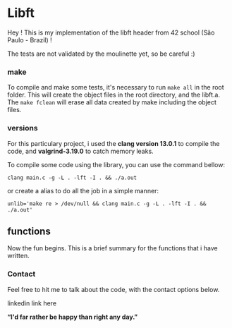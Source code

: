 # Libft

Hey ! This is my implementation of the libft header from 42 school (São Paulo - Brazil) !

The tests are not validated by the moulinette yet, so be careful :)

### make

To compile and make some tests, it's necessary to run `make all` in the root folder. This will create the object files in the root directory, and the libft.a. The `make fclean` will erase all data created by make including the object files.  

### versions

For this particulary project, i used the **clang version 13.0.1** to compile the code, and **valgrind-3.19.0** to catch memory leaks.

To compile some code using the library, you can use the command bellow:

```
clang main.c -g -L . -lft -I . && ./a.out
```

or create a alias to do all the job in a simple manner:

```
unlib='make re > /dev/null && clang main.c -g -L . -lft -I . && ./a.out'
```

## functions

Now the fun begins. This is a brief summary for the functions that i have written.

### Contact

Feel free to hit me to talk about the code, with the contact options below.

linkedin link here

**“I'd far rather be happy than right any day.”**